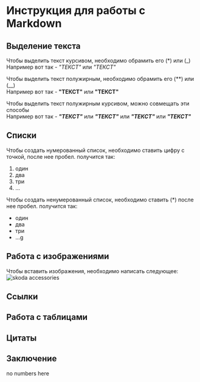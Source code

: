 # Инструкция для работы с Markdown

## Выделение текста

Чтобы выделить текст курсивом, необходимо обрамить его (*) или (_)   
Например вот так - *"ТЕКСТ"* или _"ТЕКСТ"_


Чтобы выделить текст полужирным, необходимо обрамить его (**) или (__)   
Например вот так  - **"ТЕКСТ"** или __"ТЕКСТ"__

Чтобы выделить текст полужирным курсивом, можно совмещать эти способы   
Например вот так  - _**"ТЕКСТ"**_ или *__"ТЕКСТ"__* или __*"ТЕКСТ"*__ или **_"ТЕКСТ"_**

## Списки

Чтобы создать нумерованный список, необходимо ставить цифру с точкой, после нее пробел.
получится так:

1. один
2. два
3. три
4. ...

Чтобы создать ненумерованный список, необходимо ставить (*) после нее пробел.
получится так:

* один
* два
* три
* ...g



## Работа с изображениями

Чтобы вставить изображения, необходимо написать следующее:
![skoda accessories](skoda.jpg)

## Ссылки

## Работа с таблицами

## Цитаты

## Заключение
no numbers here

